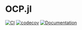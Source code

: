 # OCP.jl

[![CI](https://github.com/LucianNita/OCP.jl/actions/workflows/CI.yml/badge.svg)](https://github.com/LucianNita/OCP.jl/actions/workflows/CI.yml)
[![codecov](https://codecov.io/gh/LucianNita/OCP.jl/branch/main/graph/badge.svg?token=SLP46YVQ1C)](https://codecov.io/gh/LucianNita/OCP.jl)
[![Documentation](https://img.shields.io/badge/docs-stable-blue.svg)](http://LucianNita.github.io/OCP.jl/dev)

